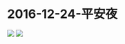# 2016-12-24-平安夜
![](https://bilicover2016.github.io/Android/2016-12-24-b站“我要成为看板娘”直播区活动.png)
![](https://bilicover2016.github.io/PC/2016-12-24.jpg)